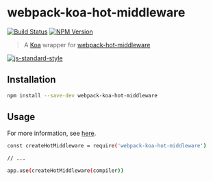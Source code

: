 # webpack-koa-hot-middleware

[![Build Status](https://travis-ci.org/clebert/webpack-koa-hot-middleware.svg?branch=master)](https://travis-ci.org/clebert/webpack-koa-hot-middleware)
[![NPM Version](https://badge.fury.io/js/webpack-koa-hot-middleware.svg)](https://badge.fury.io/js/webpack-koa-hot-middleware)

> A [Koa](http://koajs.com/) wrapper for [webpack-hot-middleware](https://github.com/glenjamin/webpack-hot-middleware)

[![js-standard-style](https://cdn.rawgit.com/feross/standard/master/badge.svg)](https://github.com/feross/standard)

## Installation

```sh
npm install --save-dev webpack-koa-hot-middleware
```

## Usage

For more information, see [here](https://github.com/glenjamin/webpack-hot-middleware/blob/master/README.md).

```sh
const createHotMiddleware = require('webpack-koa-hot-middleware')

// ...

app.use(createHotMiddleware(compiler))
```
